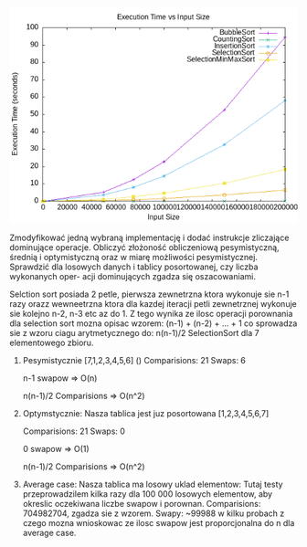 ![plot.png](plot.png)

Zmodyfikować jedną wybraną implementację i dodać instrukcje zliczające dominujące operacje.
Obliczyć złożoność obliczeniową pesymistyczną, średnią i optymistyczną oraz w miarę możliwości
pesymistycznej. Sprawdzić dla losowych danych i tablicy posortowanej, czy liczba wykonanych oper-
acji dominujących zgadza się oszacowaniami.

Selction sort posiada 2 petle, pierwsza zewnetrzna ktora wykonuje sie n-1 razy orazz wewneetrzna ktora
dla kazdej  iteracji petli zewnetrznej wykonuje sie kolejno n-2, n-3 etc az do 1.
Z tego wynika ze ilosc operacji porownania dla selection sort mozna opisac wzorem:
(n-1) + (n-2) + ... + 1 co sprowadza sie z wzoru ciagu arytmetycznego do:
n(n-1)/2
SelectionSort dla 7 elementowego zbioru.

1. Pesymistycznie [7,1,2,3,4,5,6]
   ()
   Comparisions: 21 Swaps: 6
   
   n-1 swapow =>  O(n)
   
   n(n-1)/2 Comparisions => O(n^2)
2. Optymstycznie: Nasza tablica jest juz posortowana [1,2,3,4,5,6,7]

   Comparisions: 21 Swaps: 0

   0 swapow =>  O(1)

   n(n-1)/2 Comparisions => O(n^2)
3. Average case: Nasza tablica ma losowy uklad elementow:
  Tutaj testy przeprowadzilem kilka razy dla 100 000 losowych elementow, aby okreslic oczekiwana liczbe swapow i porownan.
   Comparisions: 704982704, zgadza sie z wzorem.
   Swapy: ~99988 w kilku probach z czego mozna wnioskowac ze ilosc swapow jest proporcjonalna do n dla average case.

